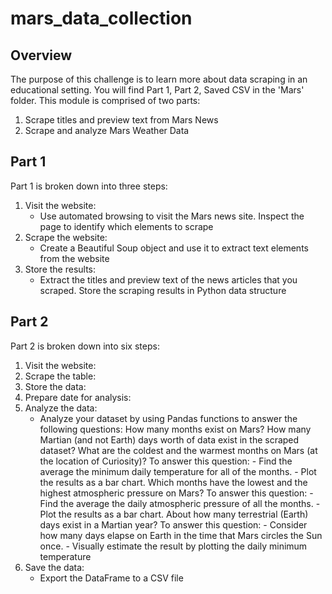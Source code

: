 # mars_data_collection

## Overview
The purpose of this challenge is to learn more about data scraping in an educational setting. You will find Part 1, Part 2, Saved CSV in the 'Mars' folder. This module is comprised of two parts:
  1. Scrape titles and preview text from Mars News
  2. Scrape and analyze Mars Weather Data

## Part 1
Part 1 is broken down into three steps:
  1. Visit the website:
     - Use automated browsing to visit the Mars news site. Inspect the page to identify which elements to scrape
  3. Scrape the website:
     - Create a Beautiful Soup object and use it to extract text elements from the website
  5. Store the results:
     - Extract the titles and preview text of the news articles that you scraped. Store the scraping results in Python data structure
    
## Part 2
Part 2 is broken down into six steps:
  1. Visit the website:
  2. Scrape the table:
  3. Store the data:
  4. Prepare date for analysis:
  5. Analyze the data:
     - Analyze your dataset by using Pandas functions to answer the following questions:
         How many months exist on Mars?
         How many Martian (and not Earth) days worth of data exist in the scraped dataset?
         What are the coldest and the warmest months on Mars (at the location of Curiosity)? To answer this question:
            - Find the average the minimum daily temperature for all of the months.
            - Plot the results as a bar chart.
         Which months have the lowest and the highest atmospheric pressure on Mars? To answer this question:
            - Find the average the daily atmospheric pressure of all the months.
            - Plot the results as a bar chart.
         About how many terrestrial (Earth) days exist in a Martian year? To answer this question:
            - Consider how many days elapse on Earth in the time that Mars circles the Sun once.
            - Visually estimate the result by plotting the daily minimum temperature
  7. Save the data:
     - Export the DataFrame to a CSV file
